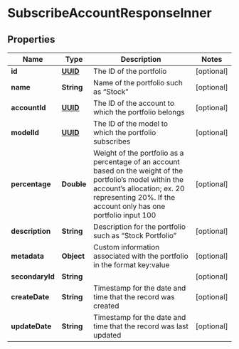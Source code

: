 
# SubscribeAccountResponseInner

## Properties
Name | Type | Description | Notes
------------ | ------------- | ------------- | -------------
**id** | [**UUID**](UUID.md) | The ID of the portfolio |  [optional]
**name** | **String** | Name of the portfolio such as “Stock” |  [optional]
**accountId** | [**UUID**](UUID.md) | The ID of the account to which the portfolio belongs |  [optional]
**modelId** | [**UUID**](UUID.md) | The ID of the model to which the portfolio subscribes |  [optional]
**percentage** | **Double** | Weight of the portfolio as a percentage of an account based on the weight of the portfolio’s model within the account’s allocation; ex. 20 representing 20%. If the account only has one portfolio input 100 |  [optional]
**description** | **String** | Description for the portfolio such as “Stock Portfolio” |  [optional]
**metadata** | **Object** | Custom information associated with the portfolio in the format key:value |  [optional]
**secondaryId** | **String** |  |  [optional]
**createDate** | **String** | Timestamp for the date and time that the record was created |  [optional]
**updateDate** | **String** | Timestamp for the date and time that the record was last updated |  [optional]



